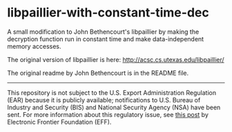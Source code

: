 # libpaillier-with-constant-time-dec
A small modification to John Bethencourt's libpaillier by making the decryption function run in constant time and make data-independent memory accesses.

The original version of libpaillier is here: http://acsc.cs.utexas.edu/libpaillier/

The original readme by John Bethencourt is in the README file.

-------

This repository is not subject to the U.S. Export Administration Regulation (EAR) because it is publicly available; notifications to U.S. Bureau of Industry and Security (BIS) and National Security Agency (NSA) have been sent. For more information about this regulatory issue, see [this post](https://www.eff.org/deeplinks/2019/08/us-export-controls-and-published-encryption-source-code-explained) by Electronic Frontier Foundation (EFF).

